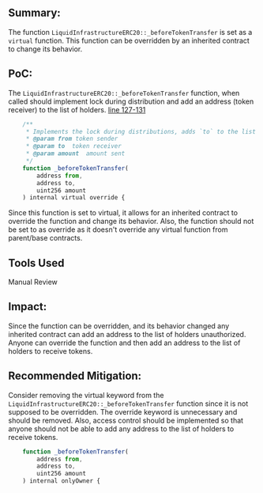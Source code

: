 ## Summary:
 The function `LiquidInfrastructureERC20::_beforeTokenTransfer` is set as a `virtual` function. This function can be overridden by an inherited contract to change its behavior.

## PoC: 
The `LiquidInfrastructureERC20::_beforeTokenTransfer` function, when called should implement lock during distribution and add an address (token receiver) to the list of holders.
[line 127-131](https://github.com/code-423n4/2024-02-althea-liquid-infrastructure/blob/2b26c04f0448505635210416bef9d3ce96391b16/liquid-infrastructure/contracts/LiquidInfrastructureERC20.sol#L127-L131)



```javascript
    /**
     * Implements the lock during distributions, adds `to` to the list of holders when needed
     * @param from token sender
     * @param to  token receiver
     * @param amount  amount sent
     */
    function _beforeTokenTransfer(
        address from,
        address to,
        uint256 amount
    ) internal virtual override {
```

Since this function is set to virtual, it allows for an inherited contract to override the function and change its behavior. Also, the function should not be set to as override as it doesn't override any virtual function from parent/base contracts.
## Tools Used
Manual Review

## Impact: 
Since the function can be overridden, and its behavior changed any inherited contract can add an address to the list of holders unauthorized. Anyone can override the function and then add an address to the list of holders to receive tokens.

## Recommended Mitigation:
 Consider removing the virtual keyword from the `LiquidInfrastructureERC20::_beforeTokenTransfer`  function since it is not supposed to be overridden. The override keyword is unnecessary and should be removed. Also, access control should be implemented so that anyone should not be able to add any address to the list of holders to receive tokens.

```javascript
    function _beforeTokenTransfer(
        address from,
        address to,
        uint256 amount
    ) internal onlyOwner {
```